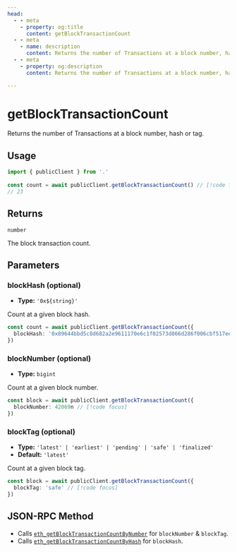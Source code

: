 ```yaml
---
head:
  - - meta
    - property: og:title
      content: getBlockTransactionCount
  - - meta
    - name: description
      content: Returns the number of Transactions at a block number, hash or tag.
  - - meta
    - property: og:description
      content: Returns the number of Transactions at a block number, hash or tag.

---
```


# getBlockTransactionCount

Returns the number of Transactions at a block number, hash or tag.

## Usage

```ts
import { publicClient } from '.'
 
const count = await publicClient.getBlockTransactionCount() // [!code focus:99]
// 23
```

## Returns

`number`

The block transaction count.

## Parameters

### blockHash (optional)

- **Type:** `'0x${string}'`

Count at a given block hash.

```ts
const count = await publicClient.getBlockTransactionCount({
  blockHash: '0x89644bbd5c8d682a2e9611170e6c1f02573d866d286f006cbf517eec7254ec2d' // [!code focus]
})
```

### blockNumber (optional)

- **Type:** `bigint`

Count at a given block number.

```ts
const block = await publicClient.getBlockTransactionCount({
  blockNumber: 42069n // [!code focus]
})
```

### blockTag (optional)

- **Type:** `'latest' | 'earliest' | 'pending' | 'safe' | 'finalized'`
- **Default:** `'latest'`

Count at a given block tag.

```ts
const block = await publicClient.getBlockTransactionCount({
  blockTag: 'safe' // [!code focus]
})
```

## JSON-RPC Method

- Calls [`eth_getBlockTransactionCountByNumber`](https://ethereum.org/en/developers/docs/apis/json-rpc/#eth_getblocktransactioncountbynumber) for `blockNumber` & `blockTag`.
- Calls [`eth_getBlockTransactionCountByHash`](https://ethereum.org/en/developers/docs/apis/json-rpc/#eth_getblocktransactioncountbyhash) for `blockHash`.